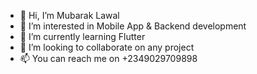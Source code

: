 - 👋 Hi, I’m Mubarak Lawal
- 👀 I’m interested in Mobile App & Backend development
- 🌱 I’m currently learning Flutter 
- 💞️ I’m looking to collaborate on any project
- 📫 You can reach me on +2349029709898

<!---
ZamirSZN/ZamirSZN is a ✨ special ✨ repository because its `README.md` (this file) appears on your GitHub profile.
You can click the Preview link to take a look at your changes.
--->
